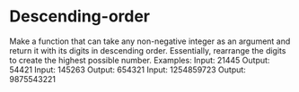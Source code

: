 # Descending-order
Make a function that can take any non-negative integer as an argument and return it with its digits in descending order. 
Essentially, rearrange the digits to create the highest possible number.
Examples:
 Input: 21445 Output: 54421
 Input: 145263 Output: 654321
 Input: 1254859723 Output: 9875543221
